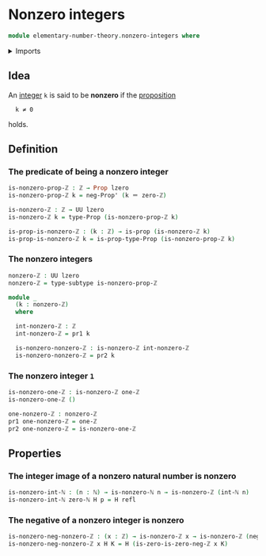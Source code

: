 # Nonzero integers

```agda
module elementary-number-theory.nonzero-integers where
```

<details><summary>Imports</summary>

```agda
open import elementary-number-theory.integers
open import elementary-number-theory.natural-numbers

open import foundation.coproduct-types
open import foundation.dependent-pair-types
open import foundation.identity-types
open import foundation.negation
open import foundation.propositions
open import foundation.subtypes
open import foundation.universe-levels
```

</details>

## Idea

An [integer](elementary-number-theory.integers.md) `k` is said to be **nonzero**
if the [proposition](foundation.propositions.md)

```text
  k ≠ 0
```

holds.

## Definition

### The predicate of being a nonzero integer

```agda
is-nonzero-prop-ℤ : ℤ → Prop lzero
is-nonzero-prop-ℤ k = neg-Prop' (k ＝ zero-ℤ)

is-nonzero-ℤ : ℤ → UU lzero
is-nonzero-ℤ k = type-Prop (is-nonzero-prop-ℤ k)

is-prop-is-nonzero-ℤ : (k : ℤ) → is-prop (is-nonzero-ℤ k)
is-prop-is-nonzero-ℤ k = is-prop-type-Prop (is-nonzero-prop-ℤ k)
```

### The nonzero integers

```agda
nonzero-ℤ : UU lzero
nonzero-ℤ = type-subtype is-nonzero-prop-ℤ

module _
  (k : nonzero-ℤ)
  where

  int-nonzero-ℤ : ℤ
  int-nonzero-ℤ = pr1 k

  is-nonzero-nonzero-ℤ : is-nonzero-ℤ int-nonzero-ℤ
  is-nonzero-nonzero-ℤ = pr2 k
```

### The nonzero integer `1`

```agda
is-nonzero-one-ℤ : is-nonzero-ℤ one-ℤ
is-nonzero-one-ℤ ()

one-nonzero-ℤ : nonzero-ℤ
pr1 one-nonzero-ℤ = one-ℤ
pr2 one-nonzero-ℤ = is-nonzero-one-ℤ
```

## Properties

### The integer image of a nonzero natural number is nonzero

```agda
is-nonzero-int-ℕ : (n : ℕ) → is-nonzero-ℕ n → is-nonzero-ℤ (int-ℕ n)
is-nonzero-int-ℕ zero-ℕ H p = H refl
```

### The negative of a nonzero integer is nonzero

```agda
is-nonzero-neg-nonzero-ℤ : (x : ℤ) → is-nonzero-ℤ x → is-nonzero-ℤ (neg-ℤ x)
is-nonzero-neg-nonzero-ℤ x H K = H (is-zero-is-zero-neg-ℤ x K)
```
